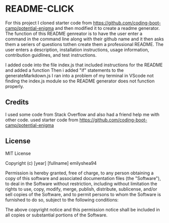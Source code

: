 # README-CLICK
For this project I cloned starter code from https://github.com/coding-boot-camp/potential-enigma and then modified it to create a readme generator.
The function of this README genreator is to have the user enter a command in the command line along with their github name and it then asks them a seriers of questions tothen create them a professional README.
The user enters a description, installation instructions, usage information, contribution guidlines, and test instructions.

I added code into the file index.js that included instructions for the README and added a function
Then i added "if" statements to the generateMarkdown.js 
I ran into a problem of my terminal in VScode not finding the index.js module so the README generator does not function properly.


## Credits
I used some code from Stack Overflow and also had a friend help me with other code. 
used starter code from https://github.com/coding-boot-camp/potential-enigma

## License
MIT License

Copyright (c) [year] [fullname] emilyshea94
     
Permission is hereby granted, free of charge, to any person obtaining a copy
of this software and associated documentation files (the "Software"), to deal
in the Software without restriction, including without limitation the rights
to use, copy, modify, merge, publish, distribute, sublicense, and/or sell
copies of the Software, and to permit persons to whom the Software is
furnished to do so, subject to the following conditions:

The above copyright notice and this permission notice shall be included in all
copies or substantial portions of the Software.
















